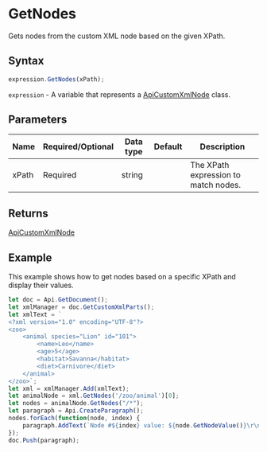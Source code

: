 # GetNodes

Gets nodes from the custom XML node based on the given XPath.

## Syntax

```javascript
expression.GetNodes(xPath);
```

`expression` - A variable that represents a [ApiCustomXmlNode](../ApiCustomXmlNode.md) class.

## Parameters

| **Name** | **Required/Optional** | **Data type** | **Default** | **Description** |
| ------------- | ------------- | ------------- | ------------- | ------------- |
xPath | Required | string |  | The XPath expression to match nodes.

## Returns

[ApiCustomXmlNode](../ApiCustomXmlNode.md)

## Example

This example shows how to get nodes based on a specific XPath and display their values.

```javascript editor-docx
let doc = Api.GetDocument();
let xmlManager = doc.GetCustomXmlParts();
let xmlText = `
<?xml version="1.0" encoding="UTF-8"?>
<zoo>
    <animal species="Lion" id="101">
        <name>Leo</name>
        <age>5</age>
        <habitat>Savanna</habitat>
        <diet>Carnivore</diet>
    </animal>
</zoo>`;
let xml = xmlManager.Add(xmlText);
let animalNode = xml.GetNodes('/zoo/animal')[0];
let nodes = animalNode.GetNodes("/*");
let paragraph = Api.CreateParagraph();
nodes.forEach(function(node, index) {
    paragraph.AddText(`Node #${index} value: ${node.GetNodeValue()}\r\n`);
});
doc.Push(paragraph);
```

